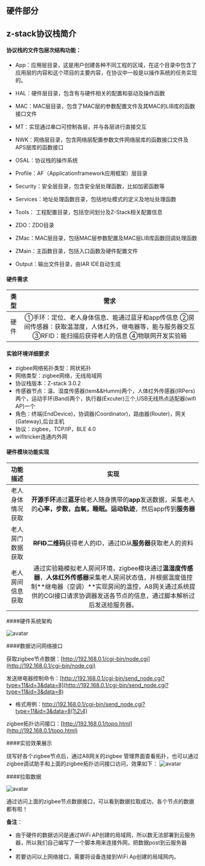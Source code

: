 ## 硬件部分
## z-stack协议栈简介

#### 协议栈的文件包层次结构功能：

-  App：应用层目录，这是用户创建各种不同工程的区域，在这个目录中包含了应用层的内容和这个项目的主要内容，在协议中一般是以操作系统的任务实现的。

- HAL：硬件层目录，包含有与硬件相关的配置和驱动及操作函数

- MAC：MAC层目录，包含了MAC层的参数配置文件及其MAC的LIB库的函数接口文件

- MT：实现通过串口可控制各层，并与各层进行直接交互

- NWK：网络层目录，包含网络层配置参数文件网络层库的函数接口文件及APS层库的函数接口

- OSAL：协议栈的操作系统

- Profile：AF（Applicationframework应用框架）层目录

- Security：安全层目录，包含安全层处理函数，比如加密函数等

- Services：地址处理函数目录，包括地址模式的定义及地址处理函数

- Tools： 工程配置目录，包括空间划分及Z-Stack相关配置信息

- ZDO：ZDO目录

- ZMac：MAC层目录，包括MAC层参数配置及MAC层LIB库函数回调处理函数

- ZMain：主函数目录，包括入口函数及硬件配置文件

- Output：输出文件目录，由IAR IDE自动生成

#### 硬件需求

|          类型           |                             需求                             |
| :---------------------: | :----------------------------------------------------------: |
|          硬件           | ①手环：定位、老人身体信息、能通过蓝牙和app传信息   ②房间传感器：获取温湿度，人体红外，继电器等，能与服务器交互   ③RFID：能扫描后获得老人的信息 ④物联网开发实验箱|

#### 实验环境详细要求

* zigbee网络拓扑类型：网状拓扑
* 网络类型：zigbee网络，无线局域网
* 协议栈版本：Z-stack 3.0.2
* 传感器节点：温、湿度传感器(tem&&Humm)两个，人体红外传感器(IRPers)两个，运动手环(Band)两个，执行器(Excuter)三个,USB无线热点适配器(wifi AP)一个
* 角色：终端(EndDevice)，协调器(Coordinator)，路由器(Router)，网关(Gateway),后台主机
* 协议：zigbee，TCP/IP，BLE 4.0
* wifitricker连通内外网


#### 硬件模块功能实现

|     功能描述     |                             实现                             |
| :--------------: | :----------------------------------------------------------: |
| 老人身体情况获取 | **开源手环**通过**蓝牙**给老人随身携带的**app**发送数据，采集老人的**心率，步数，血氧，睡眠。运动轨迹**，然后app传到**服务器** |
| 老人房门数据获取 | **~~RFID~~二维码**获得老人的ID，通过ID从**服务器**获取老人的资料 |
| 老人房间信息获取 |通过实验箱模拟老人房间环境，zigbee模块通过**温湿度传感器**，**人体红外传感器**采集老人房间状态值，并根据温度值控制**继电器（空调）**实现房间的温控，A8网关通过系统提供的CGI接口请求协调器发送各节点的信息，通过脚本解析过后发送给服务器。|

####硬件系统架构

![avatar](https://s2.ax1x.com/2019/09/07/nlzwhF.png)

####数据访问网络接口

获取zigbee节点数据：[http://192.168.0.1/cgi-bin/node.cgi](http://192.168.0.1/cgi-bin/node.cgi)

发送继电器控制命令：[http://192.168.0.1/cgi-bin/send_node.cgi?type=11&id=3&data=8](http://192.168.0.1/cgi-bin/send_node.cgi?type=11&id=3&data=8)
- 格式用例：http://192.168.0.1/cgi-bin/send_node.cgi?type=11&id=3&data=8(1\2\4)

zigbee拓扑访问接口：[http://192.168.0.1/topo.html](http://192.168.0.1/topo.html)

####实验效果展示
    
  烧写好各个zigbee节点后，通过A8网关的zigbee 管理界面查看拓扑，也可以通过zigbee调试助手和上面的zigbee拓扑访问接口访问，效果如下：
![avatar](https://s2.ax1x.com/2019/09/07/nljfhQ.jpg)

####拉取数据

![avatar](https://s2.ax1x.com/2019/09/07/nlxToT.md.jpg)

通过访问上面的zigbee节点数据接口，可以看到数据拉取成功，各个节点的数据都有啦！

**备注**：

* 由于硬件的数据访问是通过WiFi AP创建的局域网，所以数无法部署到云服务器，所以我们自己编写了一个脚本用来连接外网，把数据post到云服务器
*
* 若要访问以上网络接口，需要将设备连接到WiFi Ap创建的局域网内。

